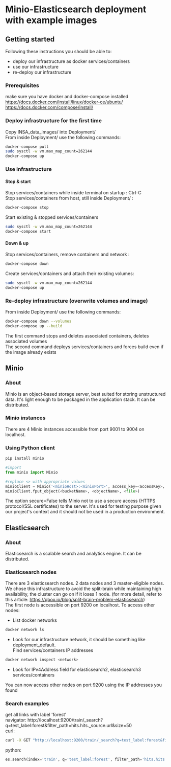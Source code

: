 # Minio-Elasticsearch deployment with example images

## Getting started
Following these instructions you should be able to:
- deploy our infrastructure as docker services/containers
- use our infrastructure
- re-deploy our infrastructure

### Prerequisites
make sure you have docker and docker-compose installed  
https://docs.docker.com/install/linux/docker-ce/ubuntu/  
https://docs.docker.com/compose/install/

### Deploy infrastructure for the first time
Copy INSA_data_images/ into Deployment/  
From inside Deployment/ use the following commands:  
```bash
docker-compose pull
sudo sysctl -w vm.max_map_count=262144
docker-compose up
```
### Use infrastructure
#### Stop & start
Stop services/containers while inside terminal on startup : Ctrl-C  
Stop services/containers from host, still inside Deployment/ :
```bash
docker-compose stop
```

Start existing & stopped services/containers
```bash
sudo sysctl -w vm.max_map_count=262144
docker-compose start
```
#### Down & up
Stop services/containers, remove containers and network :
```bash
docker-compose down
```

Create services/containers and attach their existing volumes:
```bash
sudo sysctl -w vm.max_map_count=262144
docker-compose up
```

### Re-deploy infrastructure (overwrite volumes and image)
From inside Deployment/ use the following commands:  
```bash
docker-compose down --volumes
docker-compose up --build
```
The first command stops and deletes associated containers, deletes associated volumes  
The second command deploys services/containers and forces build even if the image already exists


## Minio

### About
Minio is an object-based storage server, best suited for storing unstructured data. It's light enough to be packaged in the application stack. It can be distributed.

### Minio instances
There are 4 Minio instances accessible from port 9001 to 9004 on localhost.

### Using Python client
```bash
pip install minio
```
```python
#import
from minio import Minio  

#replace <> with appropriate values
minioClient = Minio('<minioHost>:<minioPort>', access_key=<accessKey>, secret_key=<secretKey>, secure=False)
minioClient.fput_object(<bucketName>, <objectName>, <file>)
```
The option secure=False tells Minio not to use a secure access (HTTPS protocol/SSL certificates) to the server. It's used for testing purpose given our project's context and it should not be used in a production environment.

## Elasticsearch 

### About
Elasticsearch is a scalable search and analytics engine. It can be distributed.

### Elasticsearch nodes
There are 3 elasticsearch nodes. 2 data nodes and 3 master-eligible nodes. We chose this infrastructure to avoid the split-brain while maintaining high availability, the cluster can go on if it loses 1 node. (for more detail, refer to this article: https://qbox.io/blog/split-brain-problem-elasticsearch)  
The first node is accessible on port 9200 on localhost.
To access other nodes: 
- List docker networks
```bash
docker network ls
```
- Look for our infrastructure network, it should be something like deployment_default.  
Find services/containers IP addresses
```bash
docker network inspect <network>
```
- Look for IPv4Address field for elasticsearch2, elasticsearch3 services/containers

You can now access other nodes on port 9200 using the IP addresses you found

### Search examples
get all links with label 'forest'  
navigator: http://localhost:9200/train/_search?q=test_label:forest&filter_path=hits.hits._source.url&size=50  
curl: 
```bash
curl -X GET "http://localhost:9200/train/_search?q=test_label:forest&filter_path=hits.hits._source.url&size=50"
```
python:
```python
es.search(index='train', q='test_label:forest', filter_path='hits.hits._source.url',size=50)
````
